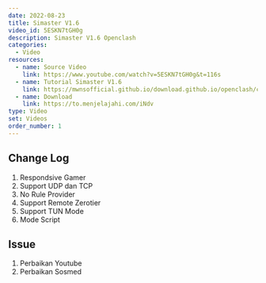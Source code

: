 ```yaml
---
date: 2022-08-23
title: Simaster V1.6
video_id: 5ESKN7tGH0g
description: Simaster V1.6 Openclash
categories:
  - Video
resources:
  - name: Source Video
    link: https://www.youtube.com/watch?v=5ESKN7tGH0g&t=116s
  - name: Tutorial Simaster V1.6
    link: https://mwnsofficial.github.io/download.github.io/openclash/cara-penggunaan-simaster-v1-6/
  - name: Download
    link: https://to.menjelajahi.com/iNdv
type: Video
set: Videos
order_number: 1
---
```


## Change Log

1. Respondsive Gamer
2. Support UDP dan TCP
3. No Rule Provider
4. Support Remote Zerotier
5. Support TUN Mode
6. Mode Script

## Issue

1. Perbaikan Youtube
2. Perbaikan Sosmed
